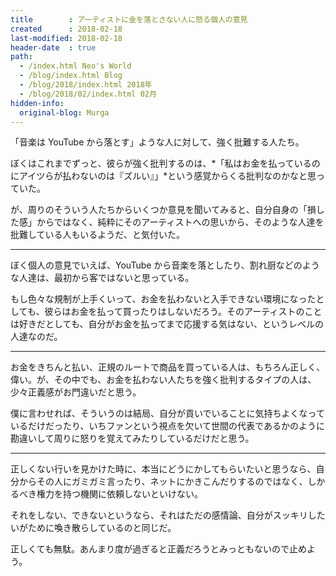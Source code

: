 ```yaml
---
title        : アーティストに金を落とさない人に怒る個人の意見
created      : 2018-02-18
last-modified: 2018-02-18
header-date  : true
path:
  - /index.html Neo's World
  - /blog/index.html Blog
  - /blog/2018/index.html 2018年
  - /blog/2018/02/index.html 02月
hidden-info:
  original-blog: Murga
---
```


「音楽は YouTube から落とす」ような人に対して、強く批難する人たち。

ぼくはこれまでずっと、彼らが強く批判するのは、*「私はお金を払っているのにアイツらが払わないのは『ズルい』」*という感覚からくる批判なのかなと思っていた。

が、周りのそういう人たちからいくつか意見を聞いてみると、自分自身の「損した感」からではなく、純粋にそのアーティストへの思いから、そのような人達を批難している人もいるようだ、と気付いた。

---

ぼく個人の意見でいえば、YouTube から音楽を落としたり、割れ厨などのような人達は、最初から客ではないと思っている。

もし色々な規制が上手くいって、お金を払わないと入手できない環境になったとしても、彼らはお金を払って買ったりはしないだろう。そのアーティストのことは好きだとしても、自分がお金を払ってまで応援する気はない、というレベルの人達なのだ。

---

お金をきちんと払い、正規のルートで商品を買っている人は、もちろん正しく、偉い。が、その中でも、お金を払わない人たちを強く批判するタイプの人は、少々正義感がお門違いだと思う。

僕に言わせれば、そういうのは結局、自分が貢いでいることに気持ちよくなっているだけだったり、いちファンという視点を欠いて世間の代表であるかのように勘違いして周りに怒りを覚えてみたりしているだけだと思う。

---

正しくない行いを見かけた時に、本当にどうにかしてもらいたいと思うなら、自分からその人にガミガミ言ったり、ネットにかきこんだりするのではなく、しかるべき権力を持つ機関に依頼しないといけない。

それをしない、できないというなら、それはただの感情論、自分がスッキリしたいがために喚き散らしているのと同じだ。

正しくても無駄。あんまり度が過ぎると正義だろうとみっともないので止めよう。
